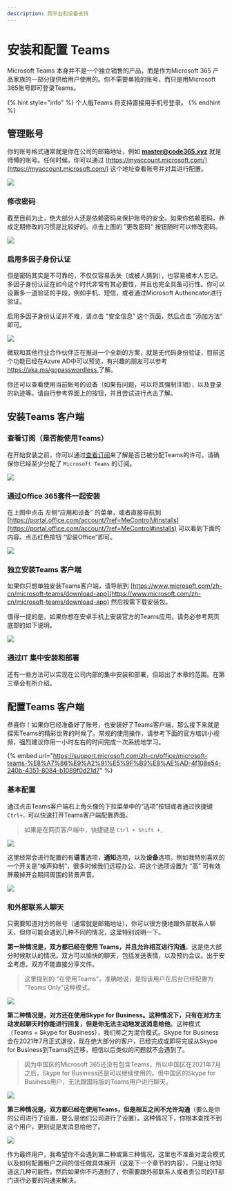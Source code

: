 ```yaml
---
description: 跨平台和设备支持
---
```


# 安装和配置 Teams

Microsoft Teams 本身并不是一个独立销售的产品，而是作为Microsoft 365 产品家族的一部分提供给用户使用的。你不需要单独的账号，而只是用Microsoft 365账号即可登录Teams。

{% hint style="info" %}
个人版Teams 将支持直接用手机号登录。
{% endhint %}

## 管理账号

你的账号格式通常就是你在公司的邮箱地址，例如 **master@code365.xyz** 就是师傅的账号。任何时候，你可以通过 [https://myaccount.microsoft.com/](https://myaccount.microsoft.com/) 这个地址查看账号并对其进行配置。

![](../.gitbook/assets/tu-pian-%20%2885%29.png)

### 修改密码

截至目前为止，绝大部分人还是依赖密码来保护账号的安全。如果你依赖密码，养成定期修改的习惯是比较好的。点击上图的 ”更改密码“ 按钮随时可以修改密码。

![](../.gitbook/assets/tu-pian-%20%2882%29.png)

### 启用多因子身份认证

但是密码其实是不可靠的，不仅仅容易丢失（或被人猜到），也容易被本人忘记。多因子身份认证在如今这个时代非常有其必要性，并且也完全具备可行性。你可以设置多一道验证的手段，例如手机、短信，或者通过Microsoft Authencator进行验证。

启用多因子身份认证并不难，请点击 "安全信息” 这个页面，然后点击 ”添加方法“ 即可。

![](../.gitbook/assets/tu-pian-%20%2878%29.png)

微软和其他行业合作伙伴正在推进一个全新的方案，就是无代码身份验证，目前这个功能已经在Azure AD中可以预览，有兴趣的朋友可以参考[ https://aka.ms/gopasswordless ](%20https://aka.ms/gopasswordless%20)了解。

你还可以查看使用当前帐号的设备（如果有问题，可以将其强制注销），以及登录的轨迹等。请自行参考界面上的按钮，并且尝试进行点击了解。

## 安装Teams 客户端

### 查看订阅（是否能使用Teams）

在开始安装之前，你可以通过[查看订阅](https://portal.office.com/account/?ref=MeControl#subscriptions)来了解是否已被分配Teams的许可。请确保你已经至少分配了 `Microsoft Teams` 的订阅。

![](../.gitbook/assets/image%20%286%29.png)

### 通过Office 365套件一起安装

在上图中点击 左侧“应用和设备” 的菜单，或者直接导航到 [https://portal.office.com/account/?ref=MeControl\#installs](https://portal.office.com/account/?ref=MeControl#installs) 可以看到下面的内容。点击红色按钮 “安装Office”即可。

![](../.gitbook/assets/tu-pian-%20%2855%29.png)

### 独立安装Teams 客户端

如果你只想单独安装Teams客户端，请导航到 [https://www.microsoft.com/zh-cn/microsoft-teams/download-app](https://www.microsoft.com/zh-cn/microsoft-teams/download-app) 然后按需下载安装包。

值得一提的是，如果你想在安卓手机上安装官方的Teams应用，请务必参考网页底部的如下说明。

![](../.gitbook/assets/tu-pian-%20%2854%29.png)



### 通过IT 集中安装和部署

还有一些方法可以实现在公司内部的集中安装和部署，但超出了本章的范围。在第三章会有所介绍。

## 配置Teams 客户端

恭喜你！如果你已经准备好了账号，也安装好了Teams客户端，那么接下来就是探索Teams的精彩世界的时候了。常规的使用操作，请参考下面的官方培训小视频，强烈建议你用一小时左右的时间完成一次系统地学习。

{% embed url="https://support.microsoft.com/zh-cn/office/microsoft-teams-%E8%A7%86%E9%A2%91%E5%9F%B9%E8%AE%AD-4f108e54-240b-4351-8084-b1089f0d21d7" %}



### 基本配置

通过点击Teams客户端右上角头像的下拉菜单中的“选项”按钮或者通过快捷键 `Ctrl+，`可以快速打开Teams客户端配置界面。

> 如果是在网页客户端中，快捷键是 `Ctrl + Shift +,`

![](../.gitbook/assets/tu-pian-%20%2877%29.png)

这里经常会进行配置的有**语言**选项，**通知**选项，以及**设备**选项。例如我特别喜欢的一个开关是“噪声抑制”，很多时候我们远程办公，将这个选项设置为 “高” 可有效屏蔽掉开会期间周围的背景声音。

![](../.gitbook/assets/tu-pian-%20%2864%29.png)

### 和外部联系人聊天

只需要知道对方的账号（通常就是邮箱地址），你可以很方便地跟外部联系人聊天，但你可能会遇到几种不同的情况，这里特别说明一下。

**第一种情况是，双方都已经在使用 Teams，并且允许相互进行沟通**。这是绝大部分时候默认的情况。双方可以愉快的聊天，包括发送表情，以及预约会议。出于安全考虑，双方不能直接分享文件。

> 这里提到的 “在使用Teams”，准确地说，是指该用户在后台已经配置为 “Teams Only”这种模式。

![](../.gitbook/assets/tu-pian-%20%2863%29.png)

**第二种情况是，对方还在使用Skype for Business。这种情况下，只有在对方主动发起聊天时你能进行回复，但是你无法主动地发送消息给他**。这种模式（Teams + Skype for Business），我们称之为混合模式。Skype for Business 会在2021年7月正式退役，现在绝大部分的客户，已经完成或即将完成从Skype for Business到Teams的迁移，相信以后类似的问题就不会遇到了。

> 因为中国区的Microsoft 365还没有包含Teams，所以中国区在2021年7月之后，Skype for Business还是可以继续使用的。但中国区的Skype for Business用户，无法跟国际版的Teams用户进行聊天。

![](../.gitbook/assets/tu-pian-%20%2875%29.png)

**第三种情况是，双方都已经在使用Teams，但是相互之间不允许沟通**（要么是你的公司进行了设置，要么是他们公司进行了设置）。这种情况下，你根本查找不到这个用户，更别说是发消息给他了。

![](../.gitbook/assets/tu-pian-%20%2887%29.png)



作为最终用户，我希望你不会遇到第二种或第三种情况，这里也不准备对混合模式以及如何配置租户之间的信任做具体展开（这是下一个章节的内容），只是让你知道这几种可能性，然后如果你不巧遇到了，你需要跟外部联系人或者贵公司的IT部门进行必要的沟通来解决。



